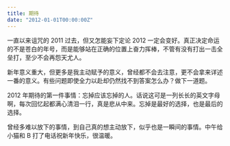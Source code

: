 ```yaml
---
title: 期待
date: "2012-01-01T00:00:00Z"
---
```


一直以来诅咒的 2011 过去，但又怎能妄下定论 2012 一定会变好。真正决定命运的不是苍白的年号，而是能够站在正确的位置上奋力挥棒，不管有没有打出一击全垒打，至少不会再怨天尤人。

新年意义重大，但更多是我主动赋予的意义，曾经都不会去注意，更不会拿来详述一番的意义。有些问题即使全力以赴却仍然找不到答案怎么办？做下一道题。

2012 年期待的第一件事情：忘掉应该忘掉的人。话说这可是一列长长的英文字母啊，每次回忆起都满心清泪一行，真是悲从中来。忘掉是最好的选择，也是最后的选择。

曾经多难以放下的事情，到自己真的想主动放下，似乎也是一瞬间的事情。中午给小猫和 B 打了电话祝新年快乐，很温暖。
